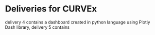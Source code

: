 # Deliveries for CURVEx
delivery 4 contains a dashboard created in python language using Plotly Dash library,
delivery 5 contains 

